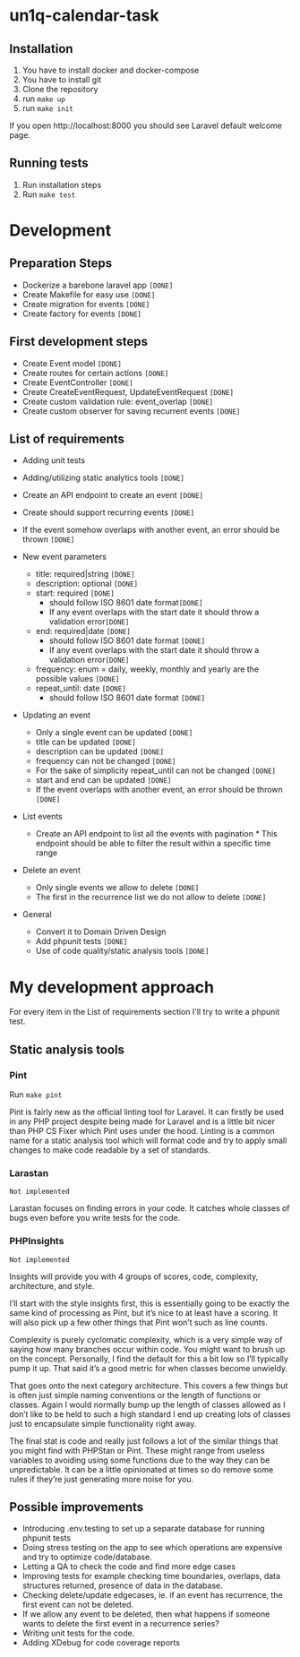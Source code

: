 # un1q-calendar-task

## Installation
1. You have to install docker and docker-compose
2. You have to install git
3. Clone the repository
4. run ```make up```
5. run ```make init```

If you open http://localhost:8000 you should see Laravel default welcome page.

## Running tests
1. Run installation steps
2. Run ```make test```

# Development

## Preparation Steps
* Dockerize a barebone laravel app  ```[DONE]```
* Create Makefile for easy use  ```[DONE]```
* Create migration for events  ```[DONE]```
* Create factory for events  ```[DONE]```

## First development steps
* Create Event model  ```[DONE]```
* Create routes for certain actions  ```[DONE]```
* Create EventController  ```[DONE]```
* Create CreateEventRequest, UpdateEventRequest  ```[DONE]```
* Create custom validation rule: event_overlap  ```[DONE]```
* Create custom observer for saving recurrent events  ```[DONE]```

## List of requirements
* Adding unit tests
* Adding/utilizing static analytics tools  ```[DONE]```
* Create an API endpoint to create an event  ```[DONE]```
* Create should support recurring events ```[DONE]```
* If the event somehow overlaps with another event, an error should be thrown ```[DONE]```
* New event parameters
  * title: required|string ```[DONE]```
  * description: optional  ```[DONE]```
  * start: required  ```[DONE]```
    * should follow ISO 8601 date format```[DONE]```
    * If any event overlaps with the start date it should throw a validation error```[DONE]```
  * end: required|date  ```[DONE]```
    * should follow ISO 8601 date format ```[DONE]```
    * If any event overlaps with the start date it should throw a validation error```[DONE]```
  * frequency: enum = daily, weekly, monthly and yearly are the possible values  ```[DONE]```
  * repeat_until: date ```[DONE]```
    * should follow ISO 8601 date format ```[DONE]```

* Updating an event
  * Only a single event can be updated ```[DONE]```
  * title can be updated ```[DONE]```
  * description can be updated ```[DONE]```
  * frequency can not be changed ```[DONE]```
  * For the sake of simplicity repeat_until can not be changed ```[DONE]```
  * start and end can be updated ```[DONE]```
  * If the event overlaps with another event, an error should be thrown ```[DONE]```


* List events
  * Create an API endpoint to list all the events with pagination * This endpoint should be able to filter the result within a specific time range

* Delete an event
  * Only single events we allow to delete ```[DONE]```
  * The first in the recurrence list we do not allow to delete ```[DONE]```

* General
  * Convert it to Domain Driven Design
  * Add phpunit tests ```[DONE]```
  * Use of code quality/static analysis tools ```[DONE]```


# My development approach
For every item in the List of requirements section I'll try to write a phpunit test. 

## Static analysis tools
### **Pint**
Run ```make pint```

Pint is fairly new as the official linting tool for Laravel. It can firstly be used in any PHP project despite being made for Laravel and is a little bit nicer than PHP CS Fixer which Pint uses under the hood. Linting is a common name for a static analysis tool which will format code and try to apply small changes to make code readable by a set of standards.

### **Larastan**
```Not implemented```

Larastan focuses on finding errors in your code. It catches whole classes of bugs even before you write tests for the code.

### **PHPInsights**
```Not implemented```

Insights will provide you with 4 groups of scores, code, complexity, architecture, and style.

I’ll start with the style insights first, this is essentially going to be exactly the same kind of processing as Pint, but it’s nice to at least have a scoring. It will also pick up a few other things that Pint won’t such as line counts.

Complexity is purely cyclomatic complexity, which is a very simple way of saying how many branches occur within code. You might want to brush up on the concept. Personally, I find the default for this a bit low so I’ll typically pump it up. That said it’s a good metric for when classes become unwieldy.

That goes onto the next category architecture. This covers a few things but is often just simple naming conventions or the length of functions or classes. Again I would normally bump up the length of classes allowed as I don’t like to be held to such a high standard I end up creating lots of classes just to encapsulate simple functionality right away.

The final stat is code and really just follows a lot of the similar things that you might find with PHPStan or Pint. These might range from useless variables to avoiding using some functions due to the way they can be unpredictable. It can be a little opinionated at times so do remove some rules if they’re just generating more noise for you.

## Possible improvements
* Introducing .env.testing to set up a separate database for running phpunit tests
* Doing stress testing on the app to see which operations are expensive and try to optimize code/database.
* Letting a QA to check the code and find more edge cases
* Improving tests for example checking time boundaries, overlaps, data structures returned, presence of data in the database.
* Checking delete/update edgecases, ie. if an event has recurrence, the first event can not be deleted.
* If we allow any event to be deleted, then what happens if someone wants to delete the first event in a recurrence series?
* Writing unit tests for the code.
* Adding XDebug for code coverage reports